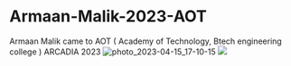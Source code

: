 # Armaan-Malik-2023-AOT
Armaan Malik came to AOT ( Academy of Technology, Btech engineering college ) ARCADIA 2023
![photo_2023-04-15_17-10-15](https://user-images.githubusercontent.com/81384987/232223843-11c612c5-a990-4e46-998f-6710d57638e2.jpg)
<img src="https://user-images.githubusercontent.com/73097560/115834477-dbab4500-a447-11eb-908a-139a6edaec5c.gif">
